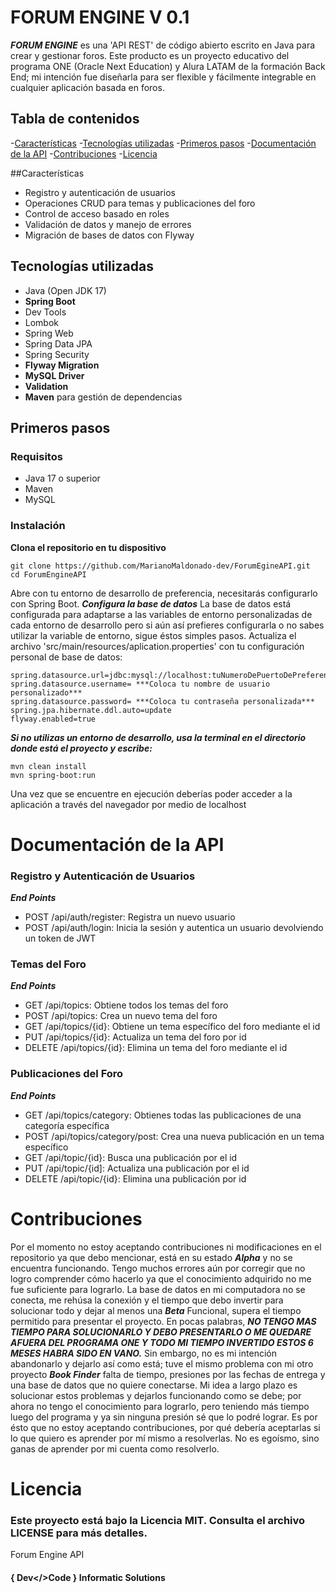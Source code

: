 # FORUM ENGINE V 0.1 

***FORUM ENGINE*** es una 'API REST' de código abierto escrito en Java para crear y gestionar foros. Este producto es un proyecto educativo del programa <a src="https://www.oracle.com/ar/education/oracle-next-education/">ONE (Oracle Next Education)</a> y <a src="https://www.aluracursos.com/">Alura LATAM</a> de la formación Back End; mi intención fue diseñarla para ser flexible y fácilmente integrable en cualquier aplicación basada en foros.

## Tabla de contenidos

-[Características](#características)
-[Tecnologías utilizadas](#tecnologías-utilizadas)
-[Primeros pasos](#primeros-pasos)
-[Documentación de la API](#documentación-de-la-api)
-[Contribuciones](#contribuciones)
-[Licencia](licencia)

##Características
- Registro y autenticación de usuarios
- Operaciones CRUD para temas y publicaciones del foro
- Control de acceso basado en roles
- Validación de datos y manejo de errores
- Migración de bases de datos con Flyway

## Tecnologías utilizadas

- Java (Open JDK 17)
- **Spring Boot**
- Dev Tools
- Lombok
- Spring Web
- Spring Data JPA
- Spring Security
- **Flyway Migration**
- **MySQL Driver**
- **Validation**
- **Maven** para gestión de dependencias

## Primeros pasos
### Requisitos
- Java 17 o superior
- Maven
- MySQL

### Instalación
**Clona el repositorio en tu dispositivo**
```
git clone https://github.com/MarianoMaldonado-dev/ForumEgineAPI.git
cd ForumEngineAPI
```
Abre con tu entorno de desarrollo de preferencia, necesitarás configurarlo con Spring Boot.
***Configura la base de datos***
La base de datos está configurada para adaptarse a las variables de entorno personalizadas de cada entorno de desarrollo pero si aún así prefieres configurarla o no sabes utilizar la variable de entorno, sigue éstos simples pasos.
Actualiza el archivo 'src/main/resources/aplication.properties' con tu configuración personal de base de datos:
```
spring.datasource.url=jdbc:mysql://localhost:tuNumeroDePuertoDePreferencia/forumengineapi
spring.datasource.username= ***Coloca tu nombre de usuario personalizado***
spring.datasource.password= ***Coloca tu contraseña personalizada***
spring.jpa.hibernate.ddl.auto=update
flyway.enabled=true
```

***Si no utilizas un entorno de desarrollo, usa la terminal en el directorio donde está el proyecto y escribe:***
```
mvn clean install
mvn spring-boot:run
```
Una vez que se encuentre en ejecución deberías poder acceder a la aplicación a través del navegador por medio de localhost

# Documentación de la API

### Registro y Autenticación de Usuarios
***End Points***
- POST /api/auth/register: Registra un nuevo usuario
- POST /api/auth/login: Inicia la sesión y autentica un usuario devolviendo un token de JWT

### Temas del Foro

***End Points***
- GET /api/topics: Obtiene todos los temas del foro
- POST /api/topics: Crea un nuevo tema del foro
- GET /api/topics/{id}: Obtiene un tema específico del foro mediante el id
- PUT /api/topics/{id}: Actualiza un tema del foro por id
- DELETE /api/topics/{id}: Elimina un tema del foro mediante el id

### Publicaciones del Foro

***End Points***
- GET /api/topics/category: Obtienes todas las publicaciones de una categoría específica
- POST /api/topics/category/post: Crea una nueva publicación en un tema específico
- GET /api/topic/{id}: Busca una publicación por el id
- PUT /api/topic/{id]: Actualiza una publicación por el id
- DELETE /api/topic/{id}: Elimina una publicación por id

# Contribuciones

Por el momento no estoy aceptando contribuciones ni modificaciones en el repositorio ya que debo mencionar, está en su estado ***Alpha*** y no se encuentra funcionando. Tengo muchos errores aún por corregir que no logro comprender cómo hacerlo ya que el conocimiento adquirido no me fue suficiente para lograrlo. La base de datos en mi computadora no se conecta, me rehúsa la conexión y el tiempo que debo invertir para solucionar todo y dejar al menos una ***Beta*** Funcional, supera el tiempo permitido para presentar el proyecto. En pocas palabras, ***NO TENGO MAS TIEMPO PARA SOLUCIONARLO Y DEBO PRESENTARLO O ME QUEDARE AFUERA DEL PROGRAMA ONE Y TODO MI TIEMPO INVERTIDO ESTOS 6 MESES HABRA SIDO EN VANO.***
Sin embargo, no es mi intención abandonarlo y dejarlo así como está; tuve el mismo problema con mi otro proyecto ***Book Finder***
falta de tiempo, presiones por las fechas de entrega y una base de datos que no quiere conectarse. Mi idea a largo plazo es solucionar estos problemas y dejarlos funcionando como se debe; por ahora no tengo el conocimiento para lograrlo, pero teniendo más tiempo luego del programa y ya sin ninguna presión sé que lo podré lograr. Es por ésto que no estoy aceptando contribuciones, por qué debería aceptarlas si lo que quiero es aprender por mí mismo a resolverlas. No es egoísmo, sino ganas de aprender por mi cuenta como resolverlo.

# Licencia

### Este proyecto está bajo la Licencia MIT. Consulta el archivo LICENSE para más detalles.

<a src="https://github.com/MarianoMaldonado-dev/ForumEgineAPI.git">Forum Engine API<a>

#### { Dev</>Code } Informatic Solutions
